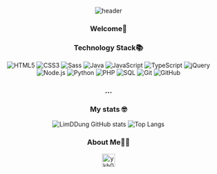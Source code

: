   
<div align='center'>
  
![header](https://capsule-render.vercel.app/api?type=shark&color=auto&height=250&section=header&text=KiHyun%20GitHub&fontSize=70&animation=scaleIn)

  ### Welcome👋

  ### Technology Stack📚
  <div align='center'>

  ![HTML5](https://img.shields.io/badge/-HTML5-000000?style=flat&logo=html5)
  ![CSS3](https://img.shields.io/badge/-CSS3-222222?style=flat&logo=CSS3&logoColor=1572B6)
  ![Sass](https://img.shields.io/badge/-Sass-222222?style=flat&logo=Sass&logoColor=CC6699)
  ![Java](https://img.shields.io/badge/-Java-000000?style=flat&logo=java)
  ![JavaScript](https://img.shields.io/badge/-JavaScript-000000?style=flat&logo=javascript)
  ![TypeScript](https://img.shields.io/badge/-TypeScript-000000?style=flat&logo=typescript)
  ![jQuery](https://img.shields.io/badge/-jQuery-222222?style=flat&logo=jQuery&logoColor=0769AD)
  ![Node.js](https://img.shields.io/badge/-Node.js-222222?style=flat&logo=node.js&logoColor=339933)
  ![Python](https://img.shields.io/badge/-Python-000000?style=flat&logo=python)
  ![PHP](https://img.shields.io/badge/-PHP-222222?style=flat&logo=PHP&logoColor=777BB4)
  ![SQL](https://img.shields.io/badge/-SQL-000000?style=flat&logo=postgresql)
  ![Git](https://img.shields.io/badge/-Git-222222?style=flat&logo=git&logoColor=F05032)
  ![GitHub](https://img.shields.io/badge/-GitHub-222222?style=flat&logo=github&logoColor=181717)

  </div>

  ### ...

  ### My stats 🤓
  ![LimDDung GitHub stats](https://github-readme-stats.vercel.app/api?username=LimDDung&show_icons=true&theme=buefy )
  ![Top Langs](https://github-readme-stats.vercel.app/api/top-langs/?username=LimDDung&layout=compact&theme=buefy)

  ### About Me👩‍💻
  <div align='center'>
     <a href="mailto:ykh031104@naver.com" >
      <img align="center" alt="ykh031104@naver.com" width="30em" src="https://img.icons8.com/ios-glyphs/50/000000/gmail.png" />
      </a>
  </div>

</div>

